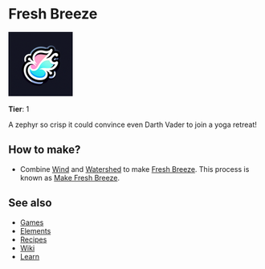 # Fresh Breeze

![](../images/item.freshbreeze.png)

**Tier**: 1

A zephyr so crisp it could convince even Darth Vader to join a yoga retreat!

## How to make?

* Combine [Wind](/wiki/elements/wind) and [Watershed](/wiki/elements/watershed) to make [Fresh Breeze](/wiki/elements/fresh-breeze). This process is known as [Make Fresh Breeze](/wiki/recipes/make-fresh-breeze).

## See also

* [Games](/wiki/games)
* [Elements](/wiki/elements)
* [Recipes](/wiki/recipes)
* [Wiki](/wiki/index)
* [Learn](/learn/index)